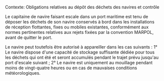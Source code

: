 Contexte: Obligations relatives au dépôt des déchets des navires et contrôle

Le capitaine de navire faisant escale dans un port maritime est tenu de déposer les déchets de son navire conservés à bord dans les installations de réception flottantes, fixes ou mobiles existantes, conformément aux normes pertinentes relatives aux rejets fixées par la convention MARPOL, avant de quitter le port.

Le navire peut toutefois être autorisé à appareiller dans les cas suivants : 1° Le navire dispose d'une capacité de stockage suffisante dédiée pour tous les déchets qui ont été et seront accumulés pendant le trajet prévu jusqu'au port d'escale suivant ; 2° Le navire est uniquement au mouillage pendant moins de vingt-quatre heures ou en cas de mauvaises conditions météorologiques.
